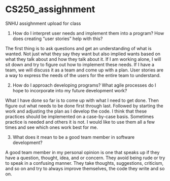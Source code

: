 # CS250_assighnment
SNHU assighnment upload for class

1. How do I interpret user needs and implement them into a program? How does creating “user stories” help with this?

The first thing is to ask questions and get an understanding of what is wanted. Not just what they say they want but also implied wants based on what they talk about and how they talk about it. If I am working alone, I will sit down and try to figure out how to implement these needs. If I have a team, we will discuss it as a team and come up with a plan. User stories are a way to express the needs of the users for the entire team to understand.

2. How do I approach developing programs? What agile processes do I hope to incorporate into my future development work?

What I have done so far is to come up with what I need to get done. Then figure out what needs to be done first through last. Followed by starting the work and adjusting the plan as I develop the code. I think that these practices should be implemented on a case-by-case basis. Sometimes practice is needed and others it is not. I would like to use them all a few times and see which ones work best for me.

3. What does it mean to be a good team member in software development?

A good team member in my personal opinion is one that speaks up if they have a question, thought, idea, and or concern. They avoid being rude or try to speak in a confusing manner. They take thoughts, suggestions, criticism, and so on and try to always improve themselves, the code they write and so on.

